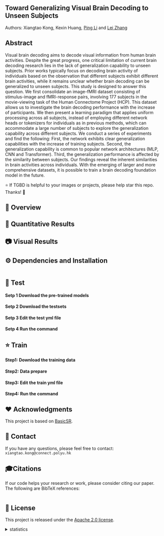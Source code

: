 ## Toward Generalizing Visual Brain Decoding to Unseen Subjects

<!-- <a href='https://arxiv.org/abs/2401.03379'><img src='https://img.shields.io/badge/arXiv-2401.03379-b31b1b.svg'></a> &nbsp;&nbsp; -->

Authors: Xiangtao Kong, Kexin Huang, [Ping Li](https://scholar.google.com/citations?user=Z0mAYS4AAAAJ&hl=en&oi=ao) and [Lei Zhang](https://scholar.google.com/citations?user=tAK5l1IAAAAJ&hl=en&oi=ao)

## Abstract
Visual brain decoding aims to decode visual information from human brain activities. Despite the great progress, one critical limitation of current brain decoding research lies in the lack of generalization capability to unseen subjects. Prior works typically focus on decoding brain activity of individuals based on the observation that different subjects exhibit different brain activities, while it remains unclear whether brain decoding can be generalized to unseen subjects. This study is designed to answer this question. We first consolidate an image-fMRI dataset consisting of stimulus-image and fMRI-response pairs, involving 177 subjects in the movie-viewing task of the Human Connectome Project (HCP). This dataset allows us to investigate the brain decoding performance with the increase of participants. We then present a learning paradigm that applies uniform processing across all subjects, instead of employing different network heads or tokenizers for individuals as in previous methods, which can accommodate a large number of subjects to explore the generalization capability across different subjects. We conduct a series of experiments and find the following: First, the network exhibits clear generalization capabilities with the increase of training subjects. Second, the generalization capability is common to popular network architectures (MLP, CNN and Transformer). Third, the generalization performance is affected by the similarity between subjects. Our findings reveal the inherent similarities in brain activities across individuals. With the emerging of larger and more comprehensive datasets, it is possible to train a brain decoding foundation model in the future.

:star: If TGBD is helpful to your images or projects, please help star this repo. Thanks! :hugs:

## 🔎 Overview

## 📌 Quantitative Results


## 📷 Visual Results


## ⚙️ Dependencies and Installation
```

```

## 🚀 Test

#### Setp 1 Download the pre-trained models



#### Setp 2 Download the testsets


#### Setp 3 Edit the test yml file


#### Setp 4 Run the command

## :star: Train 

#### Step1: Download the training data


#### Step2: Data prepare


#### Step3: Edit the train yml file


#### Step4: Run the command


## ❤️ Acknowledgments
This project is based on [BasicSR](https://github.com/XPixelGroup/BasicSR).

## 📧 Contact
If you have any questions, please feel free to contact: `xiangtao.kong@connect.polyu.hk`

## 🎓Citations
If our code helps your research or work, please consider citing our paper.
The following are BibTeX references:

```

```

## 🎫 License
This project is released under the [Apache 2.0 license](LICENSE).




<details>
<summary>statistics</summary>

![visitors](https://visitor-badge.laobi.icu/badge?page_id=Xiangtaokong/MiOIR)

</details>


